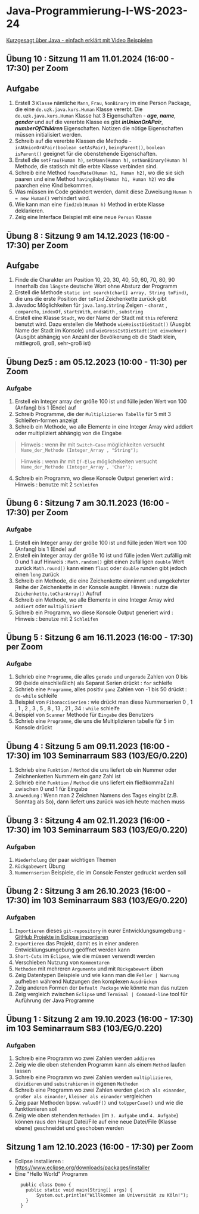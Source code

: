 # Java-Programmierung-I-WS-2023-24
[Kurzgesagt über Java - einfach erklärt mit Video Beispielen](https://studyflix.de/informatik/einfuhrung-in-die-java-grundlagen-213)

## Übung 10 : Sitzung 11 am 11.01.2024 (16:00 - 17:30) per Zoom
## Aufgabe
1. Erstell 3 `Klasse` nämliche `Mann`, `Frau`, `NonBinary` im eine Person Package, die eine `de.uzk.java.kurs.Human` Klasse vererbt. Die `de.uzk.java.kurs.Human` Klasse hat 3 Eigenschaften - **_age_**, **_name_**, **_gender_** und auf die vererbte Klasse es gibt **_inUnionOrAPair_**, **_numberOfChildren_** Eigenschaften. Notizen die nötige Eigenschaften müssen initialisiert werden.
2. Schreib auf die vererbte Klassen die Methode - `inAUnionOrAPair(boolean setAsPair)`, `beingParent()`, `boolean isParent()` geeignet für die obenstehende Eigenschaften.
3. Erstell die `setFrau(Human h)`, `setMann(Human h)`, `setNonBinary(Human h)` Methode, die statisch mit die erbte Klasse verbinden sind.
4. Schreib eine Method `foundMate(Human h1, Human h2)`, wo die sie sich paaren und eine Method `havingBaby(Human h1, Human h2)` wo die paarchen eine Kind bekommen.
5. Was müssen im Code geändert werden, damit diese Zuweisung `Human h = new Human()` verhindert wird.
6. Wie kann man eine `findJob(Human h)` Method in erbte Klasse deklarieren.
7. Zeig eine Interface Beispiel mit eine neue `Person` Klasse

## Übung 8 : Sitzung 9 am 14.12.2023 (16:00 - 17:30) per Zoom
## Aufgabe
1. Finde die Charakter am Position 10, 20, 30, 40, 50, 60, 70, 80, 90 innerhalb das `längste` deutsche Wort ohne Absturz der Programm
2. Erstell die Methode `static int search(char[] array, String toFind)`, die uns die erste Position der `toFind` Zeichenkette zurück gibt
3. Javadoc Möglichkeiten für `java.lang.String` Zeigen - `charAt` , `compareTo`, `indexOf`, `startsWith`, `endsWith` , `substring`
4. Erstell eine Klasse `Stadt`, wo der Name der Stadt mit `this` referenz benutzt wird. Dazu erstellen die Methode `wieHeisstDieStadt()` (Ausgibt Name der Stadt im Konsole) und `wieGrossIstDieStadt(int einwohner)` (Ausgibt abhängig von Anzahl der Bevölkerung ob die Stadt klein, mittlegroß, groß, sehr-groß ist)

## Übung Dez5 : am 05.12.2023 (10:00 - 11:30) per Zoom
### Aufgabe
1. Erstell ein Integer array der größe 100 ist und fülle jeden Wert von 100 (Anfang) bis 1 (Ende) auf
2. Schreib Programme, die der `Multiplizieren Tabelle` für 5 mit 3 Schleifen-formen anzeigt
3. Schreib ein Methode, wo alle Elemente in eine Integer Array wird addiert oder multipliziert abhängig von die Eingabe   
> Hinweis : wenn ihr mit `Switch-Case` möglichkeiten versucht 
>	`Name_der_Methode (Integer_Array , "String");`

> Hinweis : wenn ihr mit `If-Else` möglichekeiten versucht
>	`Name_der_Methode (Integer_Array , 'Char');`
4. Schreib ein Programm, wo diese Konsole Output generiert wird :
   Hinweis : benutze mit 2 `Schleifen`

## Übung 6 : Sitzung 7 am 30.11.2023 (16:00 - 17:30) per Zoom
### Aufgabe
1. Erstell ein Integer array der größe 100 ist und fülle jeden Wert von 100 (Anfang) bis 1 (Ende) auf
2. Erstell ein Integer array der größe 10 ist und fülle jeden Wert zufällig mit 0 und 1 auf
    Hinweis : 
   	`Math.random()` gibt einen zufälligen `double` Wert zurück
   	`Math.round()` kann einen `float` oder `double` runden gibt jedoch einen `long` zurück
3. Schreib ein Methode, die eine Zeichenkette einnimmt und umgekehrter Reihe der Zeichenkette in der Konsole ausgibt.
    Hinweis : nutze die `Zeichenkette.toCharArray()` Aufruf
4. Schreib ein Methode, wo alle Elemente in eine Integer Array wird `addiert` oder `multipliziert`
5. Schreib ein Programm, wo diese Konsole Output generiert wird :
    Hinweis : benutze mit 2 `Schleifen`

## Übung 5 : Sitzung 6 am 16.11.2023 (16:00 - 17:30) per Zoom
### Aufgabe
1. Schrieb eine `Programme`, die alles `gerade` und `ungerade` Zahlen von 0 bis 99 (beide einschließlich) als Separat Serien drückt : `for` schleife
2. Schrieb eine `Programme`, alles positiv `ganz` Zahlen von -1 bis 50 drückt : `do-while` schleife
3. Beispiel von `Fibonacciserien` : wie drückt man diese Nummerserien 0 , 1 , 1 , 2 , 3 , 5 , 8 , 13 , 21 , 34 : `while` schleife
4. Beispiel von `Scanner` Methode für `Eingabe` des Benutzers
5. Schrieb eine `Programme`, die uns die Multiplizieren tabelle für 5 im Konsole drückt

## Übung 4 : Sitzung 5 am 09.11.2023 (16:00 - 17:30) im 103 Seminarraum S83 (103/EG/0.220)
1. Schrieb eine `Funktion` / `Method` die uns liefert ob ein Nummer oder Zeichnenketten Nummern ein ganz Zahl ist
2. Schrieb eine `Funktion` / `Method` die uns liefert ein fließkommaZahl zwischen 0 und 1 für Eingabe
3. `Anwendung` : Wenn man 2 Zeichnen Namens des Tages eingibt (z.B. Sonntag als So), dann liefert uns zurück was ich heute machen muss

## Übung 3 : Sitzung 4 am 02.11.2023 (16:00 - 17:30) im 103 Seminarraum S83 (103/EG/0.220)
### Aufgaben
1. `Wiederholung` der paar wichtigen Themen
2. `Rückgabewert` Übung
3. `Nummernserien` Beispiele, die im Console Fenster gedruckt werden soll


## Übung 2 : Sitzung 3 am 26.10.2023 (16:00 - 17:30) im 103 Seminarraum S83 (103/EG/0.220)
### Aufgaben
1. `Importieren` dieses `git-repository` in eurer Entwicklungsumgebung - [GitHub Projekte in Eclipse importieren](https://drive.google.com/file/d/1IpwHADmwViEGQ7Pf4BgybUYpz7WBoMe5/view)
2. `Exportieren` das Projekt, damit es in einer anderen Entwicklungsumgebung geöffnet werden kann
3. `Short-Cuts` im `Eclipse`, wie die müssen verwendt werden
4. Verschieben Nutzung von `Kommentaren`
5. `Methoden` mit mehreren `Argumente` und mit `Rückgabewert` üben
6. Zeig Datentypen Beispiele und wie kann man die `Fehler | Warnung` aufheben während Nutzungen den komplexen `Ausdrücken`
7. Zeig anderen Formen der `Default Package` wie könnte man das nutzen
8. Zeig vergleich zwischen `Eclipse` und `Terminal | Command-line` tool für Auführung der Java Programme 


## Übung 1 : Sitzung 2 am 19.10.2023 (16:00 - 17:30) im 103 Seminarraum S83 (103/EG/0.220)
### Aufgaben
1. Schreib eine Programm wo zwei Zahlen werden `addieren`
2. Zeig wie die oben stehenden Programm kann als einem `Method` laufen lassen
3. Schreib eine Programm wo zwei Zahlen werden `multiplizieren`, `dividieren` und `substrahieren` in eigenen `Methoden`
4. Schreib eine Programm wo zwei Zahlen werden `gleich als einander`, `großer als einander`, `kleiner als einander` vergleichen
5. Zeig paar Methoden bpsw. `valueOf()` und `toUpperCase()` und wie die funktionieren soll
6. Zeig wie oben stehenden `Methoden` (im `3. Aufgabe` und `4. Aufgabe`) können raus den Haupt Datei/File auf eine neue Datei/File (Klasse ebene) geschneidet und geschoben werden


## Sitzung 1 am 12.10.2023 (16:00 - 17:30) per Zoom
- Eclipse installieren : https://www.eclipse.org/downloads/packages/installer
- Eine "Hello World" Programm
  ```
    public class Demo {
      public static void main(String[] args) {
          System.out.println("Willkommen an Universität zu Köln!");
      }
    }
  ```
